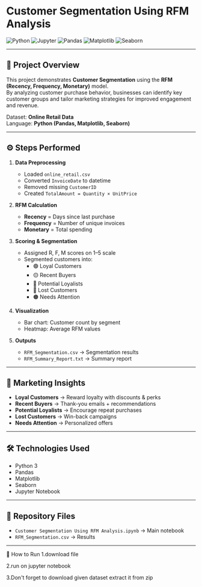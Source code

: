 # Customer Segmentation Using RFM Analysis

![Python](https://img.shields.io/badge/Python-3.9%2B-blue?logo=python)
![Jupyter](https://img.shields.io/badge/Jupyter-Notebook-orange?logo=jupyter)
![Pandas](https://img.shields.io/badge/Pandas-Data%20Analysis-green?logo=pandas)
![Matplotlib](https://img.shields.io/badge/Matplotlib-Visualization-yellow?logo=plotly)
![Seaborn](https://img.shields.io/badge/Seaborn-Statistical%20Plots-lightblue)

---

## 📌 Project Overview
This project demonstrates **Customer Segmentation** using the **RFM (Recency, Frequency, Monetary)** model.  
By analyzing customer purchase behavior, businesses can identify key customer groups and tailor marketing strategies for improved engagement and revenue.

Dataset: **Online Retail Data**  
Language: **Python (Pandas, Matplotlib, Seaborn)**  

---

## ⚙️ Steps Performed
1. **Data Preprocessing**
   - Loaded `online_retail.csv`
   - Converted `InvoiceDate` to datetime
   - Removed missing `CustomerID`
   - Created `TotalAmount = Quantity × UnitPrice`

2. **RFM Calculation**
   - **Recency** = Days since last purchase  
   - **Frequency** = Number of unique invoices  
   - **Monetary** = Total spending  

3. **Scoring & Segmentation**
   - Assigned R, F, M scores on 1–5 scale  
   - Segmented customers into:
     - 🟢 Loyal Customers  
     - 🟡 Recent Buyers  
     - 🔵 Potential Loyalists  
     - 🔴 Lost Customers  
     - 🟠 Needs Attention  

4. **Visualization**
   - Bar chart: Customer count by segment  
   - Heatmap: Average RFM values  

5. **Outputs**
   - `RFM_Segmentation.csv` → Segmentation results  
   - `RFM_Summary_Report.txt` → Summary report  

---

## 🚀 Marketing Insights
- **Loyal Customers** → Reward loyalty with discounts & perks  
- **Recent Buyers** → Thank-you emails + recommendations  
- **Potential Loyalists** → Encourage repeat purchases  
- **Lost Customers** → Win-back campaigns  
- **Needs Attention** → Personalized offers  

---

## 🛠️ Technologies Used
- Python 3  
- Pandas  
- Matplotlib  
- Seaborn  
- Jupyter Notebook  

---

## 📂 Repository Files
- `Customer Segmentation Using RFM Analysis.ipynb` → Main notebook  
- `RFM_Segmentation.csv` → Results  
---
🚀 How to Run
1.download file 

2.run on jupyter notebook

3.Don't forget to download given dataset extract it from zip
